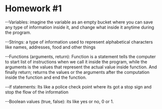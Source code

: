 # Homework #1

--Variables:
imagine the variable as an empty bucket where you can save any type of information inside it,
and change what inside it anytime during the program.

--Strings:
 a type of information used to represent alphabetical characters like names, addresses, food and other things

--Functions (arguments, return):
Function is a statement tells the computer to start list of instructions when we call it inside the program,
while the arguments is the values that represent the actual value inside function. And finally return;
returns the values or the arguments after the computation inside the function and end the function.

--if statements:
Its like a police check point where its got a stop sign and stop the flow of the information 

--Boolean values (true, false):
its like yes or no, 0 or 1.

